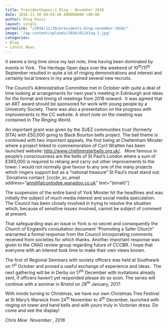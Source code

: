 ```yaml
---
title: President&apos;s Blog - November 2016
date: 2016-11-30 00:03:40.000000000 +00:00
author: Doug Davis
layout: single
permalink: "/2016/11/30/presidents-blog-november-2016/"
image: "/wp-content/uploads/2016/01/blog-1.jpg"
categories:
- Blog
- Latest News
---
```

It seems a long time since my last note, time having been dominated by events in York.  The Heritage Open days over the weekend of 10<sup>th</sup>/11<sup>th</sup> September resulted in quite a lot of ringing demonstrations and interest and certainly local towers in my area gained several new recruits.

The Council’s Administrative Committee met in October with quite a deal of time looking at arrangements for next year’s meeting in Edinburgh and ideas for the format and timing of meetings from 2018 onward.  It was agreed that an ART award should be sponsored for work with young people by a University Society. There was also a presentation on the progress with improvements to the CC website. A short note on the meeting was contained in _The Ringing World_.

An important grant was given by the SUEZ communities trust (formerly SITA) with £50,000 going to Black Bourton bells project. The bell theme is continued with two important appeals, the first being at Cheltenham Minster where a project linked to commemoration of Cyril Wratten has been launched website: <a href="http://www.cheltminsterbells.org.uk/" target="_blank">http://www.cheltminsterbells.org.uk/</a>.   More famous in people’s consciousness are the bells of St Paul’s London where a sum of £360,000 is required to rehang and carry out other improvements to the tower. I would not normally give favour to any one of the many projects which ringers support but as a “national treasure” St Paul’s must stand out.  Donations contact: [cccbr\_sc\_email address=&#8221;ann@falconlodge.wanadoo.co.uk&#8221; text=&#8221;(email)&#8221;]

The suspension of the entire band of York Minster hit the headlines and was initially the subject of much media interest and social media speculation. The Council has been closely involved in trying to resolve the situation which, because of sensitive issues involved, cannot be subject of comment at present.

That safeguarding was an issue in York is no secret and consequently the Church of England’s consultation document “Promoting a Safer Church” warranted a formal response from the Council incorporating comments received from societies for which thanks. Another important response was given to the CRAG review group regarding future of CCCBR. I hope that everyone with an interest took time to make their own views known.

The first of Regional Seminars with society officers was held at Southwark on 1<sup>st</sup> October and proved a useful exchange of experience and ideas.  The next gathering will be in Derby on 17<sup>th</sup> December with invitations already sent, if officers haven’t yet responded please do so soon. The series will continue with a seminar in Bristol on 28<sup>th</sup> January, 2017.

With minds turning to Christmas, we have our own Christmas Tree Festival at St Mary’s Warwick from 24<sup>th</sup> November to 4<sup>th</sup> December, launched with ringing on tower and hand bells and with yours truly in Victorian dress. Do come and see the display!

_Chris Mew  November , 2016_

